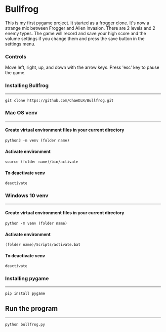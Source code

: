 # Bullfrog
This is my first pygame project. It started as a frogger clone. It's now a strange mix between Frogger and Alien Invasion. There are 2 levels and 2 enemy types. The game will record and save your high score and the volume settings if you change them and press the save button in the settings menu.


### Controls
Move left, right, up, and down with the arrow keys.
Press 'esc' key to pause the game.

### Installing Bullfrog
___
```
git clone https://github.com/ChaeDLR/Bullfrog.git
```
### Mac OS venv
___

#### Create virtual environment files in your current directory

```
python3 -m venv (folder name)
```

#### Activate environment

```
source (folder name)/bin/activate
```

#### To deactivate venv

```
deactivate
```


### Windows 10 venv
___

#### Create virtual environment files in your current directory

```
python -m venv (folder name)
```

#### Activate environment

```
(folder name)/Scripts/activate.bat
```

#### To deactivate venv

```
deactivate
```

### Installing pygame
___

```
pip install pygame
```

## Run the program
___
```
python bullfrog.py
```
